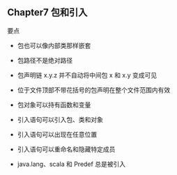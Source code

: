 
## Chapter7 包和引入

要点
- 包也可以像内部类那样嵌套

- 包路径不是绝对路径

- 包声明链 x.y.z 并不自动将中间包 x 和 x.y 变成可见

- 位于文件顶部不带花括号的包声明在整个文件范围内有效

- 包对象可以持有函数和变量

- 引入语句可以引入包、类和对象

- 引入语句可以出现在任意位置

- 引入语句可以重命名和隐藏特定成员

- java.lang、scala 和 Predef 总是被引入